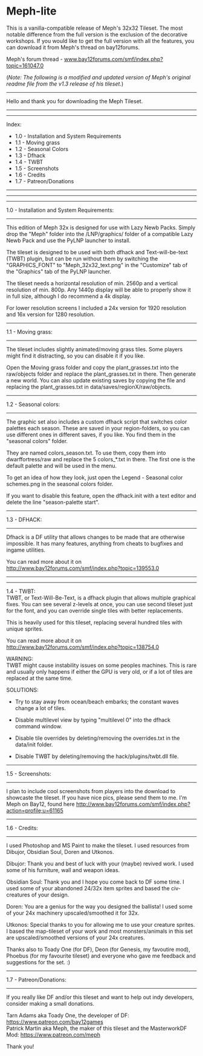 # Meph-lite

This is a vanilla-compatible release of Meph's 32x32 Tileset.
The most notable difference from the full version is the
exclusion of the decorative workshops. If you would like
to get the full version with all the features, you can
download it from Meph's thread on bay12forums.

Meph's forum thread - www.bay12forums.com/smf/index.php?topic=161047.0



(*Note: The following is a modified and updated version of Meph's original readme file from the v1.3 release of his tileset.*)
________________________________________


Hello and thank you for downloading the Meph Tileset.

________________________________________
________________________________________
Index:
 * 1.0 - Installation and System Requirements
 * 1.1 - Moving grass
 * 1.2 - Seasonal Colors
 * 1.3 - Dfhack
 * 1.4 - TWBT
 * 1.5 - Screenshots
 * 1.6 - Credits
 * 1.7 - Patreon/Donations
________________________________________
________________________________________





________________________________________
1.0 - Installation and System Requirements:
________________________________________
This edition of Meph 32x is designed for use with Lazy Newb Packs. Simply drop the "Meph" folder into the /LNP/graphics/ folder of a compatible Lazy Newb Pack and use the PyLNP launcher to install.

The tileset is designed to be used with both dfhack and Text-will-be-text (TWBT) plugin, but can be run without them by switching the "GRAPHICS_FONT" to "Meph_32x32_text.png" in the "Customize" tab of the "Graphics" tab of the PyLNP launcher.

The tileset needs a horizontal resolution of min. 2560p and a vertical resolution of min. 800p. Any 1440p display will be able to properly show it in full size, although I do recommend a 4k display.

For lower resolution screens I included a 24x version for 1920 resolution and 16x version for 1280 resolution.


________________________________________
1.1 - Moving grass:
________________________________________
The tileset includes slightly animated/moving grass tiles. Some players might find it distracting, so you can disable it if you like.

Open the Moving grass folder and copy the plant_grasses.txt into the raw/objects folder and replace the plant_grasses.txt in there. Then generate a new world. You can also update existing saves by copying the file and replacing the plant_grasses.txt in data/saves/regionX/raw/objects.


________________________________________
1.2 - Seasonal colors:
________________________________________
The graphic set also includes a custom dfhack script that switches color palettes each season. These are saved in your region-folders, so you can use different ones in different saves, if you like.  You find them in the "seasonal colors" folder.

They are named colors_season.txt. To use them, copy them into dwarffortress/raw and replace the 5 colors_*.txt in there. The first one is the default palette and will be used in the menu.

To get an idea of how they look, just open the Legend - Seasonal color schemes.png in the seasonal colors folder.

If you want to disable this feature, open the dfhack.init with a text editor and delete the line "season-palette start".


________________________________________
1.3 - DFHACK:
________________________________________
Dfhack is a DF utility that allows changes to be made that are otherwise impossible. It has many features, anything from cheats to bugfixes and ingame utilities.

You can read more about it on http://www.bay12forums.com/smf/index.php?topic=139553.0


________________________________________
________________________________________
1.4 - TWBT:  
TWBT, or Text-Will-Be-Text, is a dfhack plugin that allows multiple graphical fixes. You can see several z-levels at once, you can use second tileset just for the font, and you can override single tiles with better replacements.

This is heavily used for this tileset, replacing several hundred tiles with unique sprites.

You can read more about it on http://www.bay12forums.com/smf/index.php?topic=138754.0

WARNING:  
TWBT might cause instability issues on some peoples machines. This is rare and usually only happens if either the GPU is very old, or if a lot of tiles are replaced at the same time. 

SOLUTIONS: 
- Try to stay away from ocean/beach embarks; the constant waves change a lot of tiles.

- Disable multilevel view by typing "multilevel 0" into the dfhack command window.

- Disable tile overrides by deleting/removing the overrides.txt in the data/init folder.

- Disable TWBT by deleting/removing the hack/plugins/twbt.dll file.


________________________________________
1.5 - Screenshots:
________________________________________
I plan to include cool screenshots from players into the download to showcaste the tileset. If you have nice pics, please send them to me. I'm Meph on Bay12, found here http://www.bay12forums.com/smf/index.php?action=profile;u=61165


________________________________________
1.6 - Credits:
________________________________________
I used Photoshop and MS Paint to make the tileset.
I used resources from Dibujor, Obsidian Soul, Doren and Utkonos.

Dibujor: Thank you and best of luck with your (maybe) revived work. I used some of his furniture, wall and weapon ideas.

Obsidian Soul: Thank you and I hope you come back to DF some time. I used some of your abandoned 24/32x item sprites and based the civ-creatures of your design.

Doren: You are a genius for the way you designed the ballista! I used some of your 24x machinery upscaled/smoothed it for 32x.

Utkonos: Special thanks to you for allowing me to use your creature sprites. I based the map-tileset of your work and most monsters/animals in this set are upscaled/smoothed versions of your 24x creatures.

Thanks also to Toady One (for DF), Deon (for Genesis, my favoutire mod), Phoebus (for my favourite tileset) and everyone who gave me feedback and suggestions for the set. :)


________________________________________
1.7 - Patreon/Donations:
________________________________________
If you really like DF and/or this tileset and want to help out indy developers, consider making a small donations.

Tarn Adams aka Toady One, the developer of DF: https://www.patreon.com/bay12games  
Patrick Martin aka Meph, the maker of this tileset and the MasterworkDF Mod: https://www.patreon.com/meph

Thank you!